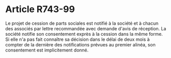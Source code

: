 # Article R743-99

Le projet de cession de parts sociales est notifié à la société et à chacun des associés par lettre recommandée avec demande d'avis de réception.   La société notifie son consentement exprès à la cession dans la même forme. Si elle n'a pas fait connaître sa décision dans le délai de deux mois à compter de la dernière des notifications prévues au premier alinéa, son consentement est implicitement donné.